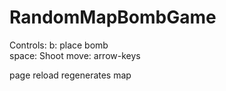 # RandomMapBombGame

Controls:
     b: place bomb  
     space: Shoot
     move: arrow-keys  
     
page reload regenerates map




